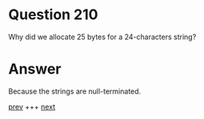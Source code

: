 
# Question 210




Why did we allocate 25 bytes for a 24-characters string? 


# Answer



Because the strings are null-terminated.


[prev](209.md) +++ [next](211.md)
